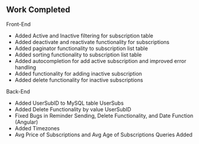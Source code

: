## Work Completed

Front-End
* Added Active and Inactive filtering for subscription table
* Added deactivate and reactivate functionality for subscriptions
* Added paginator functionality to subscription list table
* Added sorting functionality to subscription list table
* Added autocompletion for add active subscription and improved error handling
* Added functionality for adding inactive subscription
* Added delete functionality for inactive subscriptions

Back-End
* Added UserSubID to MySQL table UserSubs
* Added Delete Functionality by value UserSubID
* Fixed Bugs in Reminder Sending, Delete Functionality, and Date Function (Angular)
* Added Timezones
* Avg Price of Subscriptions and Avg Age of Subscriptions Queries Added
